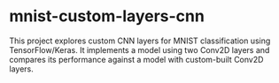 # mnist-custom-layers-cnn
This project explores custom CNN layers for MNIST classification using TensorFlow/Keras. It implements a model using two Conv2D layers and compares its performance against a model with custom-built Conv2D layers.
